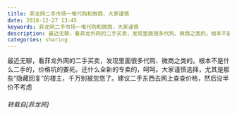 ```yaml
---
title: 菲龙网二手市场一堆代购和微商，大家谨慎
date: 2018-12-27 13:45
keywords: 菲龙网二手市场一堆代购和微商，大家谨慎
description: 最近无聊，看菲龙外网的二手买卖，发现里面很多代购、微商之类的。根本不是什么二手的，价格坑的要死。还什么全新的专卖的，呵呵。大家谨慎选择，尤其是那些“隐藏回复”的楼主，千万别被忽悠了。建议二手东西去网上查查价格，然后没半价不考虑
categories: sharing
---
```

<td class="t_f" id="postmessage_2580579">

最近无聊，看菲龙外网的二手买卖，发现里面很多代购、微商之类的。根本不是什么二手的，价格坑的要死。还什么全新的专卖的，呵呵。大家谨慎选择，尤其是那些“隐藏回复”的楼主，千万别被忽悠了。建议二手东西去网上查查价格，然后没半价不考虑</td>
###### 转载自[菲龙网]
